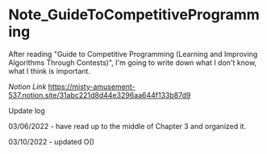 # Note_GuideToCompetitiveProgramming
After reading "Guide to Competitive Programming (Learning and Improving Algorithms Through Contests)", I'm going to write down what I don't know, what I think is important.


*Notion Link*
https://misty-amusement-537.notion.site/31abc221d8d44e3296aa644f133b87d9





Update log

03/06/2022 - have read up to the middle of Chapter 3 and organized it.

03/10/2022 - updated O()
